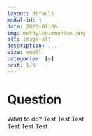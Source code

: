 ```yaml
---
layout: default
modal-id: 1
date: 2023-07-06
img: methylenimmonium.png
alt: image-alt
description: ...
size: small 
categories: [y]
cost: 1/5
---
```


# Question

What to do? 
Test Test Test  
Test Test Test 
